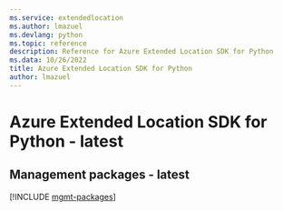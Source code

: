 ```yaml
---
ms.service: extendedlocation
ms.author: lmazuel
ms.devlang: python
ms.topic: reference
description: Reference for Azure Extended Location SDK for Python
ms.data: 10/26/2022
title: Azure Extended Location SDK for Python
author: lmazuel
---
```

# Azure Extended Location SDK for Python - latest

## Management packages - latest
[!INCLUDE [mgmt-packages](extended-location-mgmt-index.md)]